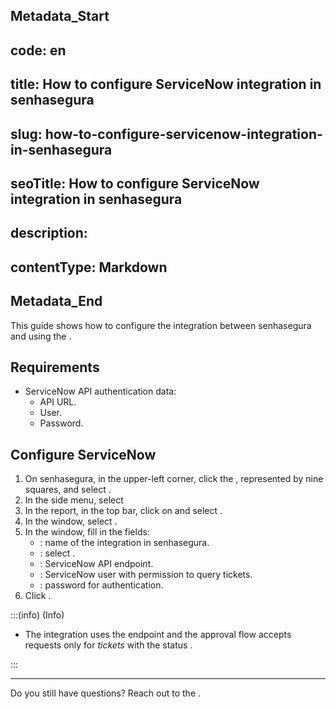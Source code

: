 ## Metadata_Start 
## code: en
## title: How to configure ServiceNow integration in senhasegura 
## slug: how-to-configure-servicenow-integration-in-senhasegura 
## seoTitle: How to configure ServiceNow integration in senhasegura 
## description:  
## contentType: Markdown 
## Metadata_End
This guide shows how to configure the integration between senhasegura and  using the .

## Requirements

* ServiceNow API authentication data:  
  * API URL.  
  * User.  
  * Password.

## Configure ServiceNow

1. On senhasegura, in the upper-left corner, click the , represented by nine squares, and select .  
2. In the side menu, select   
3. In the  report, in the top bar, click on  and select .  
4. In the  window, select .  
5. In the  window, fill in the fields:  
   * : name of the integration in senhasegura.  
   * : select .  
   * : ServiceNow API endpoint.  
   * : ServiceNow user with permission to query tickets.  
   * : password for authentication.  
6. Click .

:::(info) (Info)

* The integration uses the endpoint   and the approval flow accepts requests only for *tickets* with the status .

:::

---

Do you still have questions? Reach out to the .